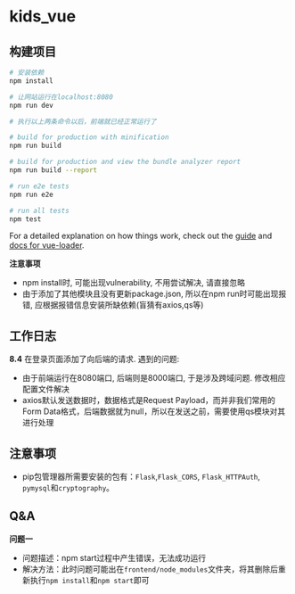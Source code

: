 # kids_vue

## 构建项目

``` bash
# 安装依赖
npm install

# 让网站运行在localhost:8080
npm run dev

# 执行以上两条命令以后，前端就已经正常运行了

# build for production with minification
npm run build

# build for production and view the bundle analyzer report
npm run build --report

# run e2e tests
npm run e2e

# run all tests
npm test
```

For a detailed explanation on how things work, check out the [guide](http://vuejs-templates.github.io/webpack/) and [docs for vue-loader](http://vuejs.github.io/vue-loader).

**注意事项**

- npm install时, 可能出现vulnerability, 不用尝试解决, 请直接忽略
- 由于添加了其他模块且没有更新package.json, 所以在npm run时可能出现报错, 应根据报错信息安装所缺依赖(盲猜有axios,qs等)

## 工作日志

**8.4**
在登录页面添加了向后端的请求. 遇到的问题:

- 由于前端运行在8080端口, 后端则是8000端口, 于是涉及跨域问题. 修改相应配置文件解决
- axios默认发送数据时，数据格式是Request Payload，而并非我们常用的Form Data格式，后端数据就为null，所以在发送之前，需要使用qs模块对其进行处理

## 注意事项

+ pip包管理器所需要安装的包有：`Flask`,`Flask_CORS`, `Flask_HTTPAuth`, `pymysql`和`cryptography`。

## Q&A

**问题一**

+ 问题描述：npm start过程中产生错误，无法成功运行
+ 解决方法：此时问题可能出在`frontend/node_modules`文件夹，将其删除后重新执行`npm install`和`npm start`即可
